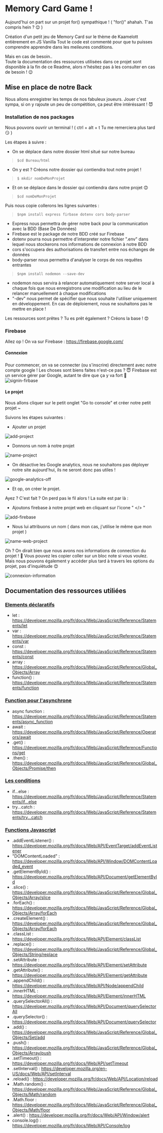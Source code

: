 # Memory Card Game !

Aujourd'hui on part sur un projet for() sympathique ! ( "for()" ahahah. T'as compris hein ? :relieved: )

Création d'un petit jeu de Memory Card sur le thème de Kaamelott entièrement en JS Vanilla
Tout le code est commenté pour que tu puisses comprendre apprendre dans les meileures conditions.

Mais en cas de besoin.. <br>
Toute la documentation des ressources utilisées dans ce projet sont disponible à la fin de ce Readme, alors n'hésitez pas à les consulter en cas de besoin ! :wink:

## Mise en place de notre Back

Nous allons enregistrer les temps de nos fabuleux joueurs. Jouer c'est sympa, si on y rajoute un peu de compétition, ça peut être intéréssant ! :smiling_imp:

### Installation de nos packages

Nous pouvons ouvrir un terminal ! ( ctrl + alt + t Tu me remerciera plus tard :smirk: )

Les étapes à suivre :

- On se déplace dans notre dossier html situé sur notre bureau

> `$cd Bureau/html`

- On y est ? Créons notre dossier qui contiendra tout notre projet !

> `$ mkdir nomDeMonProjet`

- Et on se déplace dans le dossier qui contiendra dans notre projet :blush:

> `$cd nomDeMonProjet`

Puis nous copie collerons les lignes suivantes :

> `$npm install express firbase dotenv cors body-parser`

- Express nous permettra de gérer notre back pour la communication avec la BDD (Base De Données)
- Firebase est le package de notre BDD créé sur Firebase
- dotenv pourra nous permettre d'interpreter notre fichier ".env" dans lequel nous stockerons nos informations de connexion à notre BDD
- cors s'occupera des authorisations de transfert entre nos échanges de données
- body-parser nous permettra d'analyser le corps de nos requêtes entrantes

> `$npm install nodemon --save-dev`

- nodemon nous servira à relancer automatiquement notre server local à chaque fois que nous enregistrons une modification au lieu de le relancer manuellement à chaque modifications
- "-dev" nous permet de spécifier que nous souhaite l'utiliser uniquement en développement. En cas de déploiement, nous ne souhaitons pas le mettre en place !

Les ressources sont prêtes ? Tu es prêt également ? Créons la base ! :heart_eyes:

### Firebase

Allez op ! On va sur Firebase : https://firebase.google.com/

##### Connexion

Pour commencer, on va se connecter (ou s'inscrire) directement avec notre compte google ! Les choses sont biens faites n'est-ce pas ? :innocent:
Firebase est un service gérer par Google, autant te dire que ça y va fort :punch:
![signin-firbase](https://user-images.githubusercontent.com/49390735/149325840-5af41617-f2c8-4c28-b604-27758dce494a.png)

#### Le projet

Nous allons cliquer sur le petit onglet "Go to console" et créer notre petit projet ~

Suivons les étapes suivantes :

- Ajouter un projet

![add-project](https://user-images.githubusercontent.com/49390735/149326010-9e519776-dce7-4305-aa1a-06a8ed8f6658.png)

- Donnons un nom à notre projet

![name-project](https://user-images.githubusercontent.com/49390735/149326698-be3115b8-9184-4c81-a93a-95899ccf051f.png)

- On désactive les Google analytics, nous ne souhaitons pas déployer notre site aujourd'hui, ils ne seront donc pas utiles !

![google-analytics-off](https://user-images.githubusercontent.com/49390735/149326781-f8a5e8a9-0bad-4507-a437-2a61fbc04ed7.png)

- Et op, on créer le projet.

Ayez ? C'est fait ? On perd pas le fil alors ! La suite est par là :

- Ajoutons firebase à notre projet web en cliquant sur l'icone " </> "

![add-firebase](https://user-images.githubusercontent.com/49390735/149326849-981a3807-c4c2-489f-a3f7-a5ff98f7da76.png)

- Nous lui attribuons un nom ( dans mon cas, j'utilise le même que mon projet )

![name-web-project](https://user-images.githubusercontent.com/49390735/149326922-cec2ebe5-6c9f-4b96-b253-9e60e2c18780.png)

Oh ? On dirait bien que nous avons nos informations de connection du projet ! :yellow_heart:
Vous pouvez les copier coller sur un bloc note si vous voulez. Mais nous pouvons également y accéder plus tard à travers les options du projet, pas d'inquiètude :blush:

![connexion-information](https://user-images.githubusercontent.com/49390735/149327060-ceb4cebd-0f84-44b8-89df-5584334127f5.png)

## Documentation des ressources utiliées

### <ins>Elements déclaratifs</ins>

- let : https://developer.mozilla.org/fr/docs/Web/JavaScript/Reference/Statements/let
- var : https://developer.mozilla.org/fr/docs/Web/JavaScript/Reference/Statements/var
- const : https://developer.mozilla.org/fr/docs/Web/JavaScript/Reference/Statements/const
- array : https://developer.mozilla.org/fr/docs/Web/JavaScript/Reference/Global_Objects/Array
- function() : https://developer.mozilla.org/fr/docs/Web/JavaScript/Reference/Statements/function

### <ins>Function pour l'asynchrone</ins>

- async function : https://developer.mozilla.org/fr/docs/Web/JavaScript/Reference/Statements/async_function
- await : https://developer.mozilla.org/fr/docs/Web/JavaScript/Reference/Operators/await
- .get() : https://developer.mozilla.org/fr/docs/Web/JavaScript/Reference/Functions/get
- .then() : https://developer.mozilla.org/fr/docs/Web/JavaScript/Reference/Global_Objects/Promise/then

### <ins>Les conditions</ins>

- if...else : https://developer.mozilla.org/fr/docs/Web/JavaScript/Reference/Statements/if...else
- try...catch : https://developer.mozilla.org/fr/docs/Web/JavaScript/Reference/Statements/try...catch

### <ins>Functions Javascript</ins>

- .addEventListener() : https://developer.mozilla.org/fr/docs/Web/API/EventTarget/addEventListener
- "DOMContentLoaded" : https://developer.mozilla.org/fr/docs/Web/API/Window/DOMContentLoaded_event
- .getElementById() : https://developer.mozilla.org/fr/docs/Web/API/Document/getElementById
- .slice() : https://developer.mozilla.org/fr/docs/Web/JavaScript/Reference/Global_Objects/Array/slice
- .forEach() : https://developer.mozilla.org/fr/docs/Web/JavaScript/Reference/Global_Objects/Array/forEach
- .createElement() : https://developer.mozilla.org/fr/docs/Web/JavaScript/Reference/Global_Objects/Array/forEach
- .classList : https://developer.mozilla.org/fr/docs/Web/API/Element/classList
- .replace() : https://developer.mozilla.org/fr/docs/Web/JavaScript/Reference/Global_Objects/String/replace
- .setAttribute : https://developer.mozilla.org/fr/docs/Web/API/Element/setAttribute
- .getAttribute() : https://developer.mozilla.org/fr/docs/Web/API/Element/getAttribute
- .appendChild() : https://developer.mozilla.org/fr/docs/Web/API/Node/appendChild
- .innerHTML : https://developer.mozilla.org/fr/docs/Web/API/Element/innerHTML
- .querySelectorAll() : https://developer.mozilla.org/fr/docs/Web/API/Document/querySelectorAll
- .querySelector() : https://developer.mozilla.org/fr/docs/Web/API/Document/querySelector
- .add() : https://developer.mozilla.org/fr/docs/Web/JavaScript/Reference/Global_Objects/Set/add
- .push() : https://developer.mozilla.org/fr/docs/Web/JavaScript/Reference/Global_Objects/Array/push
- .setTimeout() : https://developer.mozilla.org/fr/docs/Web/API/setTimeout
- .setInterval() : https://developer.mozilla.org/en-US/docs/Web/API/setInterval
- .reload() : https://developer.mozilla.org/fr/docs/Web/API/Location/reload
- .Math.random() : https://developer.mozilla.org/fr/docs/Web/JavaScript/Reference/Global_Objects/Math/random
- .Math.floor : https://developer.mozilla.org/fr/docs/Web/JavaScript/Reference/Global_Objects/Math/floor
- .alert() : https://developer.mozilla.org/fr/docs/Web/API/Window/alert
- console.log() : https://developer.mozilla.org/fr/docs/Web/API/Console/log
